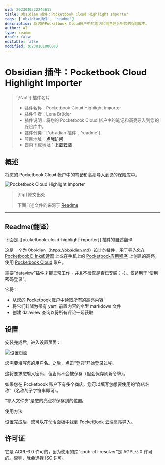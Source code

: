```yaml
---
uid: 2023080322245615
title: Obsidian 插件：Pocketbook Cloud Highlight Importer
tags: ['obsidian插件', 'readme']
description: 将您的Pocketbook Cloud帐户中的笔记和高亮导入到您的保险库中。
author: AI
type: readme
draft: false
editable: false
modified: 20230101000000
---
```


# Obsidian 插件：Pocketbook Cloud Highlight Importer

> [!Note] 插件名片
> - 插件名称：Pocketbook Cloud Highlight Importer
> - 插件作者：Lena Brüder
> - 插件说明：将您的 Pocketbook Cloud 帐户中的笔记和高亮导入到您的保险库中。
> - 插件分类：['obsidian 插件 ', 'readme']
> - 项目地址：[点我访问](https://github.com/lenalebt/obsidian-pocketbook-cloud-highlight-importer)
> - 国内下载地址：[下载安装](https://pkmer.cn/products/plugin/pluginMarket/?pocketbook-cloud-highlight-importer)

## 概述

将您的 Pocketbook Cloud 帐户中的笔记和高亮导入到您的保险库中。

![Pocketbook Cloud Highlight Importer](https://cdn.pkmer.cn/covers/pocketbook-cloud-highlight-importer.png!pkmer)

> [!tip] 原文出处
>
>下面自述文件的来源于 [Readme](https://ghproxy.net/https://raw.githubusercontent.com/lenalebt/obsidian-pocketbook-cloud-highlight-importer/main/README.md)

---

## Readme(翻译）

下面是 [[pocketbook-cloud-highlight-importer]] 插件的自述翻译

这是一个为 Obsidian（<https://obsidian.md>）设计的插件，用于导入您在 [Pocketbook E-Ink阅读器](https://pocketbook.de/) 上或在手机上的 [Pocketbook应用程序](https://play.google.com/store/apps/details?id=com.obreey.reader&hl=de&gl=US) 上创建的高亮，使用 [Pocketbook Cloud](https://cloud.pocketbook.digital) 账户。

需要“dataview”插件才能正常工作 - 并且不检查是否已安装；-）。仅适用于“使用密码登录”。

它将：

- 从您的 Pocketbook 账户中读取所有的高亮内容
- 将它们转储为带有 yaml 前置内容的小型 markdown 文件
- 创建 dataview 查询以将所有评论一起获取

## 设置

安装完成后，进入设置页面：

![设置页面](docs/settings-page.png)

您需要填写您的用户名。之后，点击“登录”开始登录过程。

这将要求您输入密码，但密码不会被保存（但会保存刷新令牌）。

如果您在 Pocketbook 账户下有多个商店，您可以填写您想要使用的“商店名称”（名称的子字符串即可）。

“导入文件夹”是您的亮点将保存到的位置。

使用方法

设置完成后，您可以在命令面板中找到 PocketBook 云端高亮导入。

## 许可证

它是 AGPL-3.0 许可的，因为使用的库“epub-cfi-resolver”是 AGPL-3.0 许可的。否则，我会选择 ISC 许可。
